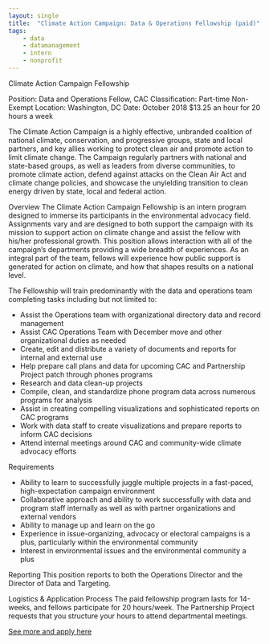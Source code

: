```yaml
---
layout: single
title:  "Climate Action Campaign: Data & Operations Fellowship (paid)"
tags: 
    - data
    - datamanagement
    - intern
    - nonprofit
---
```


Climate Action Campaign Fellowship

Position: Data and Operations Fellow, CAC
Classification: Part-time Non-Exempt
Location: Washington, DC
Date: October 2018
$13.25 an hour for 20 hours a week

The Climate Action Campaign is a highly effective, unbranded coalition of national climate, conservation, and progressive
groups, state and local partners, and key allies working to protect clean air and promote action to limit climate change. The
Campaign regularly partners with national and state-based groups, as well as leaders from diverse communities, to
promote climate action, defend against attacks on the Clean Air Act and climate change policies, and showcase the
unyielding transition to clean energy driven by state, local and federal action.

Overview
The Climate Action Campaign Fellowship is an intern program designed to immerse its participants in the environmental
advocacy field. Assignments vary and are designed to both support the campaign with its mission to support action on
climate change and assist the fellow with his/her professional growth. This position allows interaction with all of the
campaign’s departments providing a wide breadth of experiences. As an integral part of the team, fellows will experience
how public support is generated for action on climate, and how that shapes results on a national level.

The Fellowship will train predominantly with the data and operations team completing tasks including but not limited to:
* Assist the Operations team with organizational directory data and record management
* Assist CAC Operations Team with December move and other organizational duties as needed
* Create, edit and distribute a variety of documents and reports for internal and external use
* Help prepare call plans and data for upcoming CAC and Partnership Project patch through phones programs
* Research and data clean-up projects
* Compile, clean, and standardize phone program data across numerous programs for analysis
* Assist in creating compelling visualizations and sophisticated reports on CAC programs
* Work with data staff to create visualizations and prepare reports to inform CAC decisions
* Attend internal meetings around CAC and community-wide climate advocacy efforts

Requirements
* Ability to learn to successfully juggle multiple projects in a fast-paced, high-expectation campaign environment
* Collaborative approach and ability to work successfully with data and program staff internally as well as with partner organizations and external vendors
* Ability to manage up and learn on the go
* Experience in issue-organizing, advocacy or electoral campaigns is a plus, particularly within the environmental community
* Interest in environmental issues and the environmental community a plus

Reporting
This position reports to both the Operations Director and the Director of Data and Targeting.

Logistics & Application Process
The paid fellowship program lasts for 14-weeks, and fellows participate for 20 hours/week. The Partnership Project requests that you structure your hours to attend departmental meetings.

[See more and apply here](https://climate-campaign.quickbase.com/db/bhtewnjrr?a=nwr)
